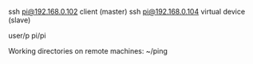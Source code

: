 ssh pi@192.168.0.102 client (master)
ssh pi@192.168.0.104 virtual device (slave)

user/p pi/pi

Working directories on remote machines: ~/ping


